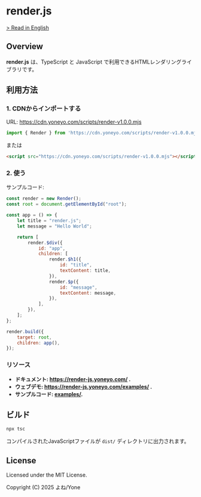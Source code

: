 # render.js

[> Read in English](./README.md)

## Overview

**render.js** は、TypeScript と JavaScript で利用できるHTMLレンダリングライブラリです。

## 利用方法

### 1. CDNからインポートする

URL: https://cdn.yoneyo.com/scripts/render-v1.0.0.mjs

```js
import { Render } from 'https://cdn.yoneyo.com/scripts/render-v1.0.0.mjs';
```

または

```html
<script src="https://cdn.yoneyo.com/scripts/render-v1.0.0.mjs"></script>
```

### 2. 使う

サンプルコード:
```js
const render = new Render();
const root = document.getElementById("root");

const app = () => {
    let title = "render.js";
    let message = "Hello World";

    return [
        render.$div({
            id: "app",
            children: [
                render.$h1({
                    id: "title",
                    textContent: title,
                }),
                render.$p({
                    id: "message",
                    textContent: message,
                }),
            ],
        }),
    ];
};

render.build({
    target: root,
    children: app(),
});
```

### リソース

- **ドキュメント: https://render-js.yoneyo.com/ .**
- **ウェブデモ: https://render-js.yoneyo.com/examples/ .**
- **サンプルコード: [examples/](./examples/).**

## ビルド

```bash
npx tsc
```

コンパイルされたJavaScriptファイルが `dist/` ディレクトリに出力されます。

## License

Licensed under the MIT License.

Copyright (C) 2025 よね/Yone
